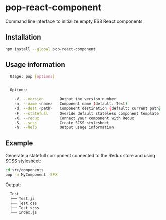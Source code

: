 # pop-react-component

Command line interface to initialize empty ES8 React components


## Installation

```bash
npm install --global pop-react-component
```


## Usage information

```bash
  Usage: pop [options]


  Options:

    -V, --version       Output the version number
    -n, --name <name>   Component name (default: Test)
    -d, --dest <path>   Component destination (default: current path)
    -F, --statefull     Overide default stateless component template
    -X, --redux         Connect your component with Redux
    -S, --scss          Create SCSS stylesheet
    -h, --help          Output usage information
```


## Example

Generate a statefull component connected to the Redux store and using SCSS stylesheet:

```bash
cd src/components
pop -n MyComponent -SFX
```

Output:

```bash
  Test
  ├── Test.js
  ├── Test.css
  ├── Test.scss
  └── index.js
```
